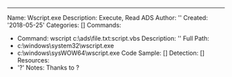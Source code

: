 ---
Name: Wscript.exe
Description: Execute, Read ADS
Author: ''
Created: '2018-05-25'
Categories: []
Commands:
  - Command: wscript c:\ads\file.txt:script.vbs
    Description: ''
Full Path:
  - c:\windows\system32\wscript.exe
  - c:\windows\sysWOW64\wscript.exe
Code Sample: []
Detection: []
Resources:
  - '?'
Notes: Thanks to ?
